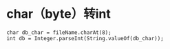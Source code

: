 # char（byte）转int

	char db_char = fileName.charAt(8);
	int db = Integer.parseInt(String.valueOf(db_char));
